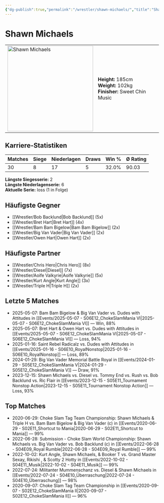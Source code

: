 ```yaml
---
{"dg-publish":true,"permalink":"/wrestler/shawn-michaels/","title":"Shawn Michaels","tags":["wrestler"],"noteIcon":""}
---
```



# Shawn Michaels

<table>
        <tr>
        <td><img src="https://github.com/CptSpaulding1980/choke-slam-wrestling/releases/download/images/Shawn_Michaels.png" width="280" alt="Shawn Michaels"></td>
        <td>
        <b>Height:</b> 185cm<br>
        <b>Weight:</b> 102kg<br>
        <b>Finisher:</b> Sweet Chin Music<br>
        </td>
        </tr>
        </table>
        

## Karriere-Statistiken

| Matches | Siege | Niederlagen | Draws | Win % | Ø Rating |
|---------|-------|-------------|-------|-------|-----------|
| 30 | 8 | 17 | 5 | 32.0% | 90.03 |

**Längste Siegesserie:** 2<br>**Längste Niederlagenserie:** 6<br>**Aktuelle Serie:** loss (1 in Folge)


## Häufigste Gegner
- [[Wrestler/Bob Backlund\|Bob Backlund]] (5x)
- [[Wrestler/Bret Hart\|Bret Hart]] (4x)
- [[Wrestler/Bam Bam Bigelow\|Bam Bam Bigelow]] (2x)
- [[Wrestler/Big Van Vader\|Big Van Vader]] (2x)
- [[Wrestler/Owen Hart\|Owen Hart]] (2x)

## Häufigste Partner
- [[Wrestler/Chris Hero\|Chris Hero]] (8x)
- [[Wrestler/Diesel\|Diesel]] (7x)
- [[Wrestler/Aoife Valkyrie\|Aoife Valkyrie]] (5x)
- [[Wrestler/Kurt Angle\|Kurt Angle]] (3x)
- [[Wrestler/Triple H\|Triple H]] (2x)

## Letzte 5 Matches
- 2025-05-07: Bam Bam Bigelow & Big Van Vader vs. Dudes with Attitudes in [[Events/2025-05-07 - S06E12_ChokeSlamMania VI\|2025-05-07 - S06E12_ChokeSlamMania VI]] — Win, 88%
- 2025-05-07: Bret Hart & Owen Hart vs. Dudes with Attitudes in [[Events/2025-05-07 - S06E12_ChokeSlamMania VI\|2025-05-07 - S06E12_ChokeSlamMania VI]] — Loss, 94%
- 2025-01-16: Saint Rebel Radicalz vs. Dudes with Attitudes in [[Events/2025-01-16 - S06E10_RoyalNonstop\|2025-01-16 - S06E10_RoyalNonstop]] — Loss, 89%
- 2024-01-29: Big Van Vader Memorial Battle Royal in [[Events/2024-01-29 - S05E12_ChokeSlamMania V\|2024-01-29 - S05E12_ChokeSlamMania V]] — Draw, 91%
- 2023-12-15: Shawn Michaels vs. Diesel vs. Tommy End vs. Rush vs. Bob Backlund vs. Ric Flair in [[Events/2023-12-15 - S05E11_Tournament Nonstop Action\|2023-12-15 - S05E11_Tournament Nonstop Action]] — Loss, 93%

## Top Matches
- 2020-06-29: Choke Slam Tag Team Championship: Shawn Michaels & Triple H vs. Bam Bam Bigelow & Big Van Vader (c) in [[Events/2020-06-29 - S02E11_Shortcut to Mania\|2020-06-29 - S02E11_Shortcut to Mania]] — 99%
- 2022-06-28: Submission - Choke Slam World Championship: Shawn Michaels vs. Big Van Vader vs. Bob Backlund (c) in [[Events/2022-06-28 - S04E09_Royal Rumble\|2022-06-28 - S04E09_Royal Rumble]] — 99%
- 2022-10-02: Kurt Angle, Shawn Michaels, & Booker T vs. Grand Master Sexay, Rikishi , & Scotty 2 Hotty in [[Events/2022-10-02 - S04E11_Musik\|2022-10-02 - S04E11_Musik]] — 99%
- 2022-07-24: Militanter Mummenschanz vs. Diesel & Shawn Michaels in [[Events/2022-07-24 - S04E10_Überraschung\|2022-07-24 - S04E10_Überraschung]] — 98%
- 2020-09-07: Choke Slam Tag Team Championship in [[Events/2020-09-07 - S02E12_ChokeSlamMania II\|2020-09-07 - S02E12_ChokeSlamMania II]] — 96%

